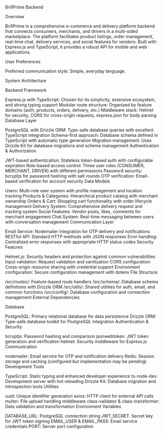 BrillPrime Backend

Overview

BrillPrime is a comprehensive e-commerce and delivery platform backend that connects consumers, merchants, and drivers in a multi-sided marketplace. The platform facilitates product listings, order management, real-time chat, delivery services, and social features for vendors. Built with Express.js and TypeScript, it provides a robust API for mobile and web applications.

User Preferences

Preferred communication style: Simple, everyday language.

System Architecture

Backend Framework

Express.js with TypeScript: Chosen for its simplicity, extensive ecosystem, and strong typing support
Modular route structure: Organized by feature domains (auth, products, orders, delivery, etc.)
Middleware stack: Helmet for security, CORS for cross-origin requests, express.json for body parsing
Database Layer

PostgreSQL with Drizzle ORM: Type-safe database queries with excellent TypeScript integration
Schema-first approach: Database schema defined in TypeScript with automatic type generation
Migration management: Uses Drizzle Kit for database migrations and schema management
Authentication & Authorization

JWT-based authentication: Stateless token-based auth with configurable expiration
Role-based access control: Three user roles (CONSUMER, MERCHANT, DRIVER) with different permissions
Password security: bcryptjs for password hashing with salt rounds
OTP verification: Email-based verification for account security
Data Models

Users: Multi-role user system with profile management and location tracking
Products & Categories: Hierarchical product catalog with merchant ownership
Orders & Cart: Shopping cart functionality with order lifecycle management
Delivery System: Comprehensive delivery request and tracking system
Social Features: Vendor posts, likes, comments for merchant engagement
Chat System: Real-time messaging between users with conversation management
Communication Layer

Email Service: Nodemailer integration for OTP delivery and notifications
RESTful API: Standard HTTP methods with JSON responses
Error handling: Centralized error responses with appropriate HTTP status codes
Security Features

Helmet.js: Security headers and protection against common vulnerabilities
Input validation: Request validation and sanitization
CORS configuration: Cross-origin resource sharing with credential support
Environment configuration: Secure configuration management with dotenv
File Structure

/src/routes/: Feature-based route handlers
/src/schema/: Database schema definitions with Drizzle ORM
/src/utils/: Shared utilities for auth, email, and common functions
/src/config/: Database configuration and connection management
External Dependencies

Database

PostgreSQL: Primary relational database for data persistence
Drizzle ORM: Type-safe database toolkit for PostgreSQL integration
Authentication & Security

bcryptjs: Password hashing and comparison
jsonwebtoken: JWT token generation and verification
helmet: Security middleware for Express.js
Communication

nodemailer: Email service for OTP and notification delivery
Redis: Session storage and caching (configured but implementation may be pending)
Development Tools

TypeScript: Static typing and enhanced developer experience
ts-node-dev: Development server with hot reloading
Drizzle Kit: Database migration and introspection tools
Utilities

uuid: Unique identifier generation
axios: HTTP client for external API calls
multer: File upload handling middleware
class-validator & class-transformer: Data validation and transformation
Environment Variables

DATABASE_URL: PostgreSQL connection string
JWT_SECRET: Secret key for JWT token signing
EMAIL_USER & EMAIL_PASS: Email service credentials
PORT: Server port configuration